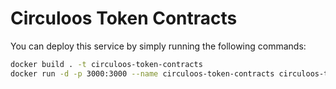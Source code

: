 # Circuloos Token Contracts

You can deploy this service by simply running the following commands:
```sh
docker build . -t circuloos-token-contracts
docker run -d -p 3000:3000 --name circuloos-token-contracts circuloos-token-contracts
```